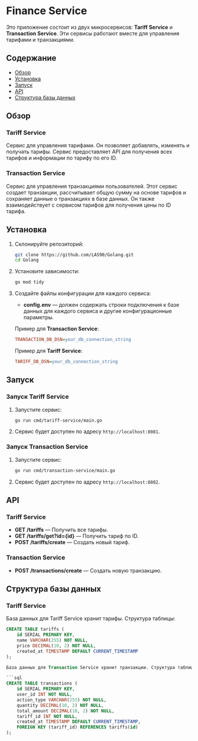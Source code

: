 # Finance Service

Это приложение состоит из двух микросервисов: **Tariff Service** и **Transaction Service**. Эти сервисы работают вместе для управления тарифами и транзакциями.

## Содержание

- [Обзор](#Обзор)
- [Установка](#Установка)
- [Запуск](#Запуск)
- [API](#API)
- [Структура базы данных](#Структура-базы-данных)

## Обзор

### Tariff Service
Сервис для управления тарифами. Он позволяет добавлять, изменять и получать тарифы. Сервис предоставляет API для получения всех тарифов и информации по тарифу по его ID.

### Transaction Service
Сервис для управления транзакциями пользователей. Этот сервис создает транзакции, рассчитывает общую сумму на основе тарифов и сохраняет данные о транзакциях в базе данных. Он также взаимодействует с сервисом тарифов для получения цены по ID тарифа.

## Установка

1. Склонируйте репозиторий:

    ```bash
    git clone https://github.com/LAS90/Golang.git
    cd Golang
    ```

2. Установите зависимости:

    ```bash
    go mod tidy
    ```

3. Создайте файлы конфигурации для каждого сервиса:
    - **config.env** — должен содержать строки подключения к базе данных для каждого сервиса и другие конфигурационные параметры.

    Пример для **Transaction Service**:
    ```ini
    TRANSACTION_DB_DSN=your_db_connection_string
    ```

    Пример для **Tariff Service**:
    ```ini
    TARIFF_DB_DSN=your_db_connection_string
    ```

## Запуск

### Запуск Tariff Service

1. Запустите сервис:

    ```bash
    go run cmd/tariff-service/main.go
    ```

2. Сервис будет доступен по адресу `http://localhost:8081`.

### Запуск Transaction Service

1. Запустите сервис:

    ```bash
    go run cmd/transaction-service/main.go
    ```

2. Сервис будет доступен по адресу `http://localhost:8082`.

## API

### Tariff Service

- **GET /tariffs** — Получить все тарифы.
- **GET /tariffs/get?id={id}** — Получить тариф по ID.
- **POST /tariffs/create** — Создать новый тариф.

### Transaction Service

- **POST /transactions/create** — Создать новую транзакцию.

## Структура базы данных

### Tariff Service

База данных для Tariff Service хранит тарифы. Структура таблицы:

```sql
CREATE TABLE tariffs (
    id SERIAL PRIMARY KEY,
    name VARCHAR(255) NOT NULL,
    price DECIMAL(10, 2) NOT NULL,
    created_at TIMESTAMP DEFAULT CURRENT_TIMESTAMP
);

База данных для Transaction Service хранит транзакции. Структура таблицы:

```sql
CREATE TABLE transactions (
    id SERIAL PRIMARY KEY,
    user_id INT NOT NULL,
    action_type VARCHAR(255) NOT NULL,
    quantity DECIMAL(10, 2) NOT NULL,
    total_amount DECIMAL(10, 2) NOT NULL,
    tariff_id INT NOT NULL,
    created_at TIMESTAMP DEFAULT CURRENT_TIMESTAMP,
    FOREIGN KEY (tariff_id) REFERENCES tariffs(id)
);
